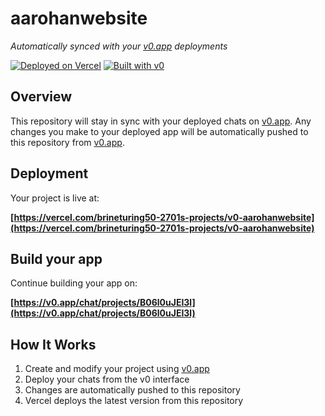 # aarohanwebsite

*Automatically synced with your [v0.app](https://v0.app) deployments*

[![Deployed on Vercel](https://img.shields.io/badge/Deployed%20on-Vercel-black?style=for-the-badge&logo=vercel)](https://vercel.com/brineturing50-2701s-projects/v0-aarohanwebsite)
[![Built with v0](https://img.shields.io/badge/Built%20with-v0.app-black?style=for-the-badge)](https://v0.app/chat/projects/B06l0uJEI3l)

## Overview

This repository will stay in sync with your deployed chats on [v0.app](https://v0.app).
Any changes you make to your deployed app will be automatically pushed to this repository from [v0.app](https://v0.app).

## Deployment

Your project is live at:

**[https://vercel.com/brineturing50-2701s-projects/v0-aarohanwebsite](https://vercel.com/brineturing50-2701s-projects/v0-aarohanwebsite)**

## Build your app

Continue building your app on:

**[https://v0.app/chat/projects/B06l0uJEI3l](https://v0.app/chat/projects/B06l0uJEI3l)**

## How It Works

1. Create and modify your project using [v0.app](https://v0.app)
2. Deploy your chats from the v0 interface
3. Changes are automatically pushed to this repository
4. Vercel deploys the latest version from this repository